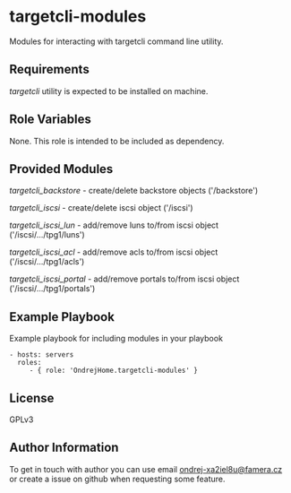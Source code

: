targetcli-modules
=================

Modules for interacting with targetcli command line utility.

Requirements
------------

*targetcli* utility is expected to be installed on machine.

Role Variables
--------------

None. This role is intended to be included as dependency.

Provided Modules
----------------
*targetcli_backstore* - create/delete backstore objects ('/backstore')

*targetcli_iscsi* - create/delete iscsi object ('/iscsi')

*targetcli_iscsi_lun* - add/remove luns to/from iscsi object ('/iscsi/.../tpg1/luns')

*targetcli_iscsi_acl* - add/remove acls to/from iscsi object ('/iscsi/.../tpg1/acls')

*targetcli_iscsi_portal* - add/remove portals to/from iscsi object ('/iscsi/.../tpg1/portals')

Example Playbook
----------------

Example playbook for including modules in your playbook

    - hosts: servers
      roles:
         - { role: 'OndrejHome.targetcli-modules' }

License
-------

GPLv3

Author Information
------------------

To get in touch with author you can use email ondrej-xa2iel8u@famera.cz or create a issue on github when requesting some feature.
